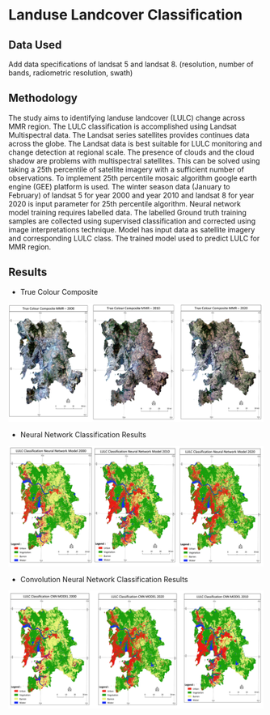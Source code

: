 
# Landuse Landcover Classification

## Data Used 
Add data specifications of landsat 5 and landsat 8. (resolution, number of bands, radiometric resolution, swath)


## Methodology 
The study aims to identifying landuse landcover (LULC) change across MMR region. The LULC classification is accomplished using Landsat Multispectral data. The Landsat series satellites provides continues data across the globe. The Landsat data is best suitable for LULC monitoring and change detection at regional scale.  The presence of clouds and the cloud shadow are problems with multispectral satellites. This can be solved using taking a 25th percentile of satellite imagery with a sufficient number of observations. To implement 25th percentile mosaic algorithm google earth engine (GEE) platform is used. The winter season data (January to February) of landsat 5 for year 2000 and year 2010 and landsat 8 for year 2020 is input parameter for 25th percentile algorithm. 
Neural network model training requires labelled data. The labelled Ground truth training samples are collected using supervised classification and corrected using image interpretations technique. Model has input data  as satellite imagery and corresponding LULC class. The trained model used to predict LULC for MMR region. 


## Results 

- True Colour Composite 

![alt text](img/tcc.PNG)

- Neural Network Classification Results 

![alt text](img/nn.PNG)

- Convolution Neural Network Classification Results

![alt text](img/cnn.PNG)